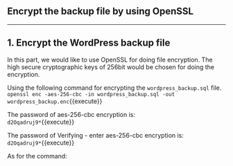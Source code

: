 ## **Encrypt the backup file by using OpenSSL**
---
## 1. Encrypt the WordPress backup file
In this part, we would like to use OpenSSL for doing file encryption. The high secure cryptographic keys of 256bit would be chosen for doing the encryption.

Using the following command for encrypting the `wordpress_backup.sql` file.
<br>
`openssl enc -aes-256-cbc -in wordpress_backup.sql -out wordpress_backup.enc`{{execute}}

The password of aes-256-cbc encryption is:
<br>
`d2Oqadruj9*`{{execute}}

The password of Verifying - enter aes-256-cbc encryption is:
<br>
`d2Oqadruj9*`{{execute}}

As for the command:
<ul>
</ul>